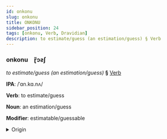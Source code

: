 ```yaml
---
id: onkonu
slug: onkonu
title: ONKONU
sidebar_position: 24
tags: [onkonu, Verb, Dravidian]
description: to estimate/guess (an estimation/guess) § Verb
---
```


### onkonu&emsp;<span kind="abugida">ɽ̃ɔƨʃ</span>

*to estimate/guess (an estimation/guess)* **§** [Verb](../../tags/Verb)

**IPA**: /ˈɑn.kɑ.nʌ/

**Verb**: to estimate/guess

**Noun**: an estimation/guess

**Modifier**: estimatable/guessable

<details>
    <summary>Origin</summary>
    Telugu అంచనా añcanā /aṁ.ka.nɐː/<br/>
    <em>Dravidian Language Family</em>
</details>